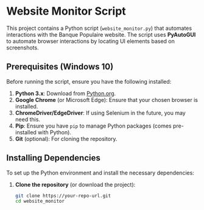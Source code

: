# Website Monitor Script

This project contains a Python script (`website_monitor.py`) that automates interactions with the Banque Populaire website. The script uses **PyAutoGUI** to automate browser interactions by locating UI elements based on screenshots.

## Prerequisites (Windows 10)

Before running the script, ensure you have the following installed:

1. **Python 3.x**: Download from [Python.org](https://www.python.org/downloads/windows/).
2. **Google Chrome** (or Microsoft Edge): Ensure that your chosen browser is installed.
3. **ChromeDriver/EdgeDriver**: If using Selenium in the future, you may need this.
4. **Pip**: Ensure you have `pip` to manage Python packages (comes pre-installed with Python).
5. **Git** (optional): For cloning the repository.

## Installing Dependencies

To set up the Python environment and install the necessary dependencies:

1. **Clone the repository** (or download the project):
   ```bash
   git clone https://your-repo-url.git
   cd website_monitor
